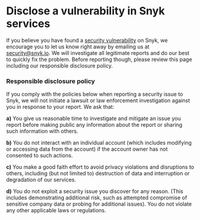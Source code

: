 # Disclose a vulnerability in Snyk services

If you believe you have found a [security vulnerability](https://snyk.io/learn/security-vulnerability-exploits-threats/) on Snyk, we encourage you to let us know right away by emailing us at security@snyk.io. We will investigate all legitimate reports and do our best to quickly fix the problem. Before reporting though, please review this page including our responsible disclosure policy.

### Responsible disclosure policy

If you comply with the policies below when reporting a security issue to Snyk, we will not initiate a lawsuit or law enforcement investigation against you in response to your report. We ask that: 

**a\)** You give us reasonable time to investigate and mitigate an issue you report before making public any information about the report or sharing such information with others. 

**b\)** You do not interact with an individual account \(which includes modifying or accessing data from the account\) if the account owner has not consented to such actions. 

**c\)** You make a good faith effort to avoid privacy violations and disruptions to others, including \(but not limited to\) destruction of data and interruption or degradation of our services. 

**d\)** You do not exploit a security issue you discover for any reason. \(This includes demonstrating additional risk, such as attempted compromise of sensitive company data or probing for additional issues\). You do not violate any other applicable laws or regulations.

